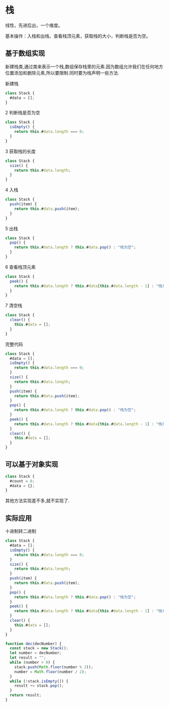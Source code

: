 # 栈

线性，先进后出，一个维度。

基本操作：入栈和出栈，查看栈顶元素，获取栈的大小，判断栈是否为空。

## 基于数组实现

新建栈类,通过类来表示一个栈,数组保存栈里的元素.因为数组允许我们在任何地方位置添加和删除元素,所以要限制.同时要为栈声明一些方法.

新建栈

```js
class Stack {
  #data = [];
}
```

2 判断栈是否为空

```js
class Stack {
  isEmpty() {
    return this.#data.length === 0;
  }
}
```

3 获取栈的长度

```js
class Stack {
  size() {
    return this.#data.length;
  }
}
```

4 入栈

```js
class Stack {
  push(item) {
    return this.#data.push(item);
  }
}
```

5 出栈

```js
class Stack {
  pop() {
    return this.#data.length ? this.#data.pop() : "栈为空";
  }
}
```

6 查看栈顶元素

```js
class Stack {
  peek() {
    return this.#data.length ? this.#data[this.#data.length - 1] : "栈为空";
  }
}
```

7 清空栈

```js
class Stack {
  clear() {
    this.#data = [];
  }
}
```

完整代码

```js
class Stack {
  #data = [];
  isEmpty() {
    return this.#data.length === 0;
  }
  size() {
    return this.#data.length;
  }
  push(item) {
    return this.#data.push(item);
  }
  pop() {
    return this.#data.length ? this.#data.pop() : "栈为空";
  }
  peek() {
    return this.#data.length ? this.#data[this.#data.length - 1] : "栈为空";
  }
  clear() {
    this.#data = [];
  }
}
```

## 可以基于对象实现

```js
class Stack {
  #count = 0;
  #data = {};
}
```

其他方法实现差不多,就不实现了.

## 实际应用

十进制转二进制

```js
class Stack {
  #data = [];
  isEmpty() {
    return this.#data.length === 0;
  }
  size() {
    return this.#data.length;
  }
  push(item) {
    return this.#data.push(item);
  }
  pop() {
    return this.#data.length ? this.#data.pop() : "栈为空";
  }
  peek() {
    return this.#data.length ? this.#data[this.#data.length - 1] : "栈为空";
  }
  clear() {
    this.#data = [];
  }
}

function dec(decNumber) {
  const stack = new Stack();
  let number = decNumber;
  let result = "";
  while (number > 0) {
    stack.push(Math.floor(number % 2));
    number = Math.floor(number / 2);
  }
  while (!stack.isEmpty()) {
    result += stack.pop();
  }
  return result;
}
```
